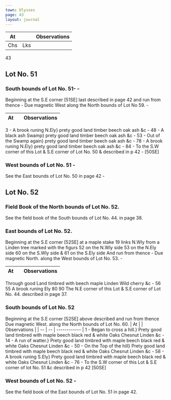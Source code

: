 ```yaml
---
town: Ulysses
page: 43
layout: journal
---
```


| At |    | Observations |
| -- | -- | ------------ |
| Chs | Lks | |

43

## Lot No. 51
### South bounds of Lot No. 51- -
Beginning at the S.E corner [51SE] last described in page 42 and run from thence - Due magnetic West along the North bounds of Lot No 59. -

| At |    | Observations |
| -- | -- | ------------ |
3  -  A brook runing N.Ely} prety good land timber beech oak ash &c -
48  -  A black ash Swamp} prety good land timber beech oak ash &c -
53  -  Out of the Swamp again} prety good land timber beech oak ash &c -
78  -  A brook runing N.Ely} prety good land timber beech oak ash &c -
84  -  To the S.W corner of this Lot & S.E corner of Lot No. 50 & described in p 42 - 
[50SE]

### West bounds of Lot No. 51 -
See the East bounds of Lot No. 50 in page 42 -

## Lot No. 52
### Field Book of the North bounds of Lot No. 52.
See the field book of the South bounds of Lot No. 44. in page 38.

### East bounds of Lot No. 52.
Beginning at the S.E corner [52SE] at a maple stake 19 links N.Wly from a Linden tree marked with the figurs 52 on the N.Wly side 53 on the N.Ely side 60 on the S.Wly side & 61 on the S.Ely side And run from thence - Due magnetic North. along the West bounds of Lot No. 53. -

| At |    | Observations |
| -- | -- | ------------ |
Through good Land timbred with beech maple Linden Wild cherry &c -
56  55  A brook runing Ely
80  90  The N.E corner of this Lot & S.E corner of Lot No. 44. described in page 37.

### South bounds of Lot No. 52
Beginning at the S.E corner [52SE] above described and run from thence Due magnetic West. along the North bounds of Lot No. 60.
| At |    | Observations |
| -- | -- | ------------ |
1  -  Began to cross a hill.} Prety good land timbred with maple beech black
red & white Oaks Chesnut Linden &c -
14  -  A run of watter.} Prety good land timbred with maple beech black
red & white Oaks Chesnut Linden &c -
50  -  On the Top of the hill}  Prety good land timbred with maple beech black
red & white Oaks Chesnut Linden &c -
58  -  A brook runing S.Ely} Prety good land timbred with maple beech black
red & white Oaks Chesnut Linden &c -
76  -  To the S.W corner of this Lot & S.E corner of lot No. 51 &c described in p 42 
[50SE]

### West bounds of Lot No. 52 -
See the field book of the East bounds of Lot No. 51 in page 42.